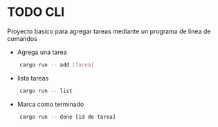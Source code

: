 # TODO CLI

Proyecto basico para agregar tareas mediante un programa de linea de comandos

- Agrega una tarea

```bash
    cargo run -- add [Tarea]
```

- lista tareas

```bash
    cargo run -- list
```

- Marca como terminado

```bash
    cargo run -- done [id de tarea]
```